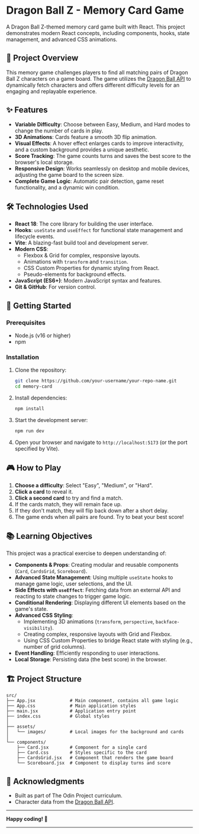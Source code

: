 # Dragon Ball Z - Memory Card Game

A Dragon Ball Z-themed memory card game built with React. This project demonstrates modern React concepts, including components, hooks, state management, and advanced CSS animations.

## 🎯 Project Overview

This memory game challenges players to find all matching pairs of Dragon Ball Z characters on a game board. The game utilizes the [Dragon Ball API](https://dragonball-api.com/) to dynamically fetch characters and offers different difficulty levels for an engaging and replayable experience.

## ✨ Features

-   **Variable Difficulty**: Choose between Easy, Medium, and Hard modes to change the number of cards in play.
-   **3D Animations**: Cards feature a smooth 3D flip animation.
-   **Visual Effects**: A hover effect enlarges cards to improve interactivity, and a custom background provides a unique aesthetic.
-   **Score Tracking**: The game counts turns and saves the best score to the browser's local storage.
-   **Responsive Design**: Works seamlessly on desktop and mobile devices, adjusting the game board to the screen size.
-   **Complete Game Logic**: Automatic pair detection, game reset functionality, and a dynamic win condition.

## 🛠️ Technologies Used

-   **React 18**: The core library for building the user interface.
-   **Hooks**: `useState` and `useEffect` for functional state management and lifecycle events.
-   **Vite**: A blazing-fast build tool and development server.
-   **Modern CSS**:
    -   Flexbox & Grid for complex, responsive layouts.
    -   Animations with `transform` and `transition`.
    -   CSS Custom Properties for dynamic styling from React.
    -   Pseudo-elements for background effects.
-   **JavaScript (ES6+)**: Modern JavaScript syntax and features.
-   **Git & GitHub**: For version control.

## 🚀 Getting Started

### Prerequisites

-   Node.js (v16 or higher)
-   npm

### Installation

1.  Clone the repository:
    ```bash
    git clone https://github.com/your-username/your-repo-name.git
    cd memory-card
    ```
2.  Install dependencies:
    ```bash
    npm install
    ```
3.  Start the development server:
    ```bash
    npm run dev
    ```
4.  Open your browser and navigate to `http://localhost:5173` (or the port specified by Vite).

## 🎮 How to Play

1.  **Choose a difficulty**: Select "Easy", "Medium", or "Hard".
2.  **Click a card** to reveal it.
3.  **Click a second card** to try and find a match.
4.  If the cards match, they will remain face up.
5.  If they don't match, they will flip back down after a short delay.
6.  The game ends when all pairs are found. Try to beat your best score!

## 📚 Learning Objectives

This project was a practical exercise to deepen understanding of:

-   **Components & Props**: Creating modular and reusable components (`Card`, `CardsGrid`, `Scoreboard`).
-   **Advanced State Management**: Using multiple `useState` hooks to manage game logic, user selections, and the UI.
-   **Side Effects with `useEffect`**: Fetching data from an external API and reacting to state changes to trigger game logic.
-   **Conditional Rendering**: Displaying different UI elements based on the game's state.
-   **Advanced CSS Styling**:
    -   Implementing 3D animations (`transform`, `perspective`, `backface-visibility`).
    -   Creating complex, responsive layouts with Grid and Flexbox.
    -   Using CSS Custom Properties to bridge React state with styling (e.g., number of grid columns).
-   **Event Handling**: Efficiently responding to user interactions.
-   **Local Storage**: Persisting data (the best score) in the browser.

## 🏗️ Project Structure

```
src/
├── App.jsx             # Main component, contains all game logic
├── App.css             # Main application styles
├── main.jsx            # Application entry point
├── index.css           # Global styles
│
├── assets/
│   └── images/         # Local images for the background and cards
│
└── components/
    ├── Card.jsx        # Component for a single card
    ├── Card.css        # Styles specific to the card
    ├── CardsGrid.jsx   # Component that renders the game board
    └── Scoreboard.jsx  # Component to display turns and score
```

## 🙏 Acknowledgments

-   Built as part of The Odin Project curriculum.
-   Character data from the [Dragon Ball API](https://dragonball-api.com/).

---

**Happy coding! 🎉**

---